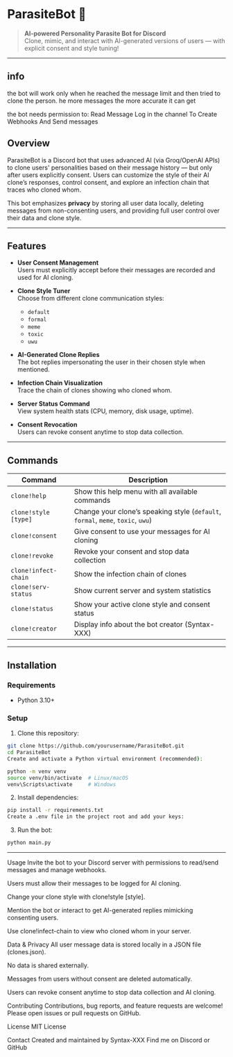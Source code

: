 # ParasiteBot 🦠

> **AI-powered Personality Parasite Bot for Discord**  
> Clone, mimic, and interact with AI-generated versions of users — with explicit consent and style tuning!

---

## info

the bot will work only when he reached the message limit and then tried to clone the person. he more messages the more accurate it can get

the bot needs permission to:
Read Message Log in the channel
To Create Webhooks
And Send messages

## Overview

ParasiteBot is a Discord bot that uses advanced AI (via Groq/OpenAI APIs) to clone users' personalities based on their message history — but only after users explicitly consent. Users can customize the style of their AI clone’s responses, control consent, and explore an infection chain that traces who cloned whom.

This bot emphasizes **privacy** by storing all user data locally, deleting messages from non-consenting users, and providing full user control over their data and clone style.

---

## Features

- **User Consent Management**  
  Users must explicitly accept before their messages are recorded and used for AI cloning.

- **Clone Style Tuner**  
  Choose from different clone communication styles:  
  - `default`  
  - `formal`  
  - `meme`  
  - `toxic`  
  - `uwu`

- **AI-Generated Clone Replies**  
  The bot replies impersonating the user in their chosen style when mentioned.

- **Infection Chain Visualization**  
  Trace the chain of clones showing who cloned whom.

- **Server Status Command**  
  View system health stats (CPU, memory, disk usage, uptime).

- **Consent Revocation**  
  Users can revoke consent anytime to stop data collection.

---

## Commands

| Command             | Description                                                    |
|---------------------|----------------------------------------------------------------|
| `clone!help`        | Show this help menu with all available commands                |
| `clone!style [type]`| Change your clone’s speaking style (`default`, `formal`, `meme`, `toxic`, `uwu`) |
| `clone!consent`     | Give consent to use your messages for AI cloning               |
| `clone!revoke`      | Revoke your consent and stop data collection                   |
| `clone!infect-chain`| Show the infection chain of clones                              |
| `clone!serv-status` | Show current server and system statistics                       |
| `clone!status`      | Show your active clone style and consent status                |
| `clone!creator`     | Display info about the bot creator (Syntax-XXX)                |

---

## Installation

### Requirements

- Python 3.10+  
### Setup

1. Clone this repository:

```bash
git clone https://github.com/yourusername/ParasiteBot.git
cd ParasiteBot
Create and activate a Python virtual environment (recommended):
```
```bash
python -m venv venv
source venv/bin/activate  # Linux/macOS
venv\Scripts\activate     # Windows
```
2. Install dependencies:

```bash
pip install -r requirements.txt
Create a .env file in the project root and add your keys:
```

3. Run the bot:

```bash
python main.py
```

---

Usage
Invite the bot to your Discord server with permissions to read/send messages and manage webhooks.

Users must allow their messages to be logged for AI cloning.

Change your clone style with clone!style [style].

Mention the bot or interact to get AI-generated replies mimicking consenting users.

Use clone!infect-chain to view who cloned whom in your server.

Data & Privacy
All user message data is stored locally in a JSON file (clones.json).

No data is shared externally.

Messages from users without consent are deleted automatically.

Users can revoke consent anytime to stop data collection and AI cloning.

Contributing
Contributions, bug reports, and feature requests are welcome!
Please open issues or pull requests on GitHub.

License
MIT License

Contact
Created and maintained by Syntax-XXX
Find me on Discord or GitHub
